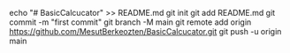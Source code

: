echo "# BasicCalcucator" >> README.md
git init
git add README.md
git commit -m "first commit"
git branch -M main
git remote add origin https://github.com/MesutBerkeozten/BasicCalcucator.git
git push -u origin main
